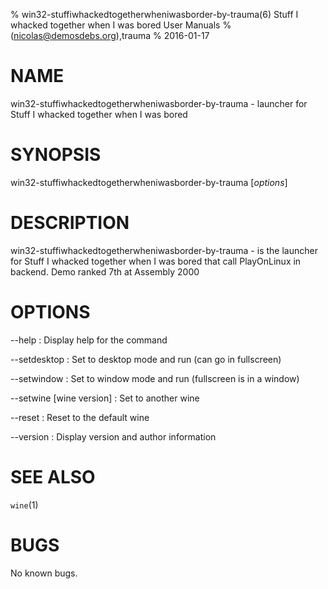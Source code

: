 % win32-stuffiwhackedtogetherwheniwasborder-by-trauma(6) Stuff I whacked together when I was bored User Manuals
%  (nicolas@demosdebs.org),trauma
% 2016-01-17

# NAME
win32-stuffiwhackedtogetherwheniwasborder-by-trauma - launcher for Stuff I whacked together when I was bored

# SYNOPSIS
win32-stuffiwhackedtogetherwheniwasborder-by-trauma [*options*]

# DESCRIPTION
win32-stuffiwhackedtogetherwheniwasborder-by-trauma - is the launcher for Stuff I whacked together when I was bored that call PlayOnLinux in backend.
Demo ranked 7th at Assembly 2000

# OPTIONS
\--help
:   Display help for the command

\--setdesktop
:   Set to desktop mode and run (can go in fullscreen)

\--setwindow
:   Set to window mode and run (fullscreen is in a window)

\--setwine [wine version]
:   Set to another wine

\--reset
:   Reset to the default wine

\--version
:   Display version and author information

# SEE ALSO
`wine`(1)

# BUGS
No known bugs.
